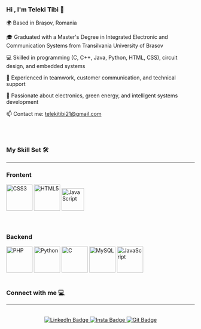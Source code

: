 ### Hi , I'm Teleki Tibi 👋

🌍 Based in Brașov, Romania

🎓 Graduated with a Master's Degree in Integrated Electronic and Communication Systems from Transilvania University of Brasov

💻 Skilled in programming (C, C++, Java, Python, HTML, CSS), circuit design, and embedded systems

🤝 Experienced in teamwork, customer communication, and technical support

🚀 Passionate about electronics, green energy, and intelligent systems development

📫 Contact me: telekitibi21@gmail.com

<br>
<br>

### My Skill Set 🛠
---

### Frontent

<div>
  
  <img src="https://profilinator.rishav.dev/skills-assets/css3-original-wordmark.svg" title="CSS3" alt="CSS3" width="70" height="70"/>
  <img src="https://profilinator.rishav.dev/skills-assets/html5-original-wordmark.svg" title="HTML5" alt="HTML5" width="70" height="70"/>
  <img src="https://profilinator.rishav.dev/skills-assets/javascript-original.svg" title="JavaScript" alt="JavaScript" width="60" height="60"/>
                                                                                                                                            
</div>

<br>
<br>
                                                                                              
### Backend

<div>
  
  <img src="https://profilinator.rishav.dev/skills-assets/php-original.svg" title="PHP" alt="PHP" width="70" height="70"/>
  <img src="https://profilinator.rishav.dev/skills-assets/python-original.svg" title="Python" alt="Python" width="70" height="70"/>
  <img src="https://profilinator.rishav.dev/skills-assets/c-original.svg" title="C" alt="C" width="70" height="70"/>
  <img src="https://cdn.iconscout.com/icon/free/png-256/mysql-21-1174941.png?w=128&f=avif" title="MySQL" alt="MySQL" width="70" height="70"/>
  <img src="https://profilinator.rishav.dev/skills-assets/javascript-original.svg" title="JavaScript" alt="JavaScript" width="70" height="70"/>
                                                                                                                                            
</div>

<br>

### Connect with me 💻
---
<br>

<div id="badges" align="center" >
  <a href="https://www.linkedin.com/in/teleki-ferenc-tibor-333448223/">
    <img src="https://img.shields.io/badge/LinkedIn-blue?style=for-the-badge&logo=linkedin&logoColor=white" alt="LinkedIn Badge"/>
  </a>
  <a href="https://www.instagram.com/telekitibi21/">
    <img src="https://img.shields.io/badge/Instagram-E4405F?style=for-the-badge&logo=instagram&logoColor=white" alt="Insta Badge"/>
  </a>
  <a href="https://github.com/Tibi0821">
    <img src="https://img.shields.io/badge/GitHub-100000?style=for-the-badge&logo=github&logoColor=white" alt="Git Badge"/>
  </a>
</div>
                                                                                                                                            
